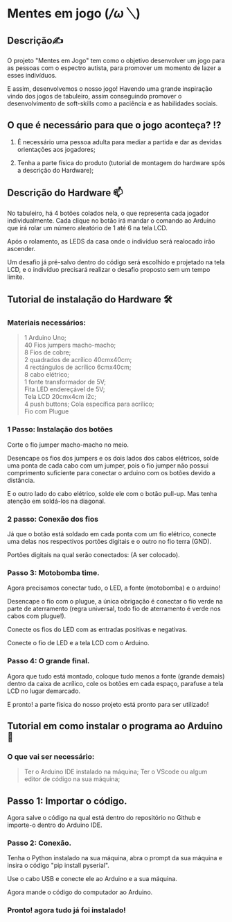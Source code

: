 # Mentes em jogo  (*/ω＼*)


## Descrição✍️
O projeto "Mentes em Jogo" tem como o objetivo desenvolver um jogo para as pessoas com o espectro autista,  para promover um momento de lazer a esses indivíduos.


E assim, desenvolvemos o nosso jogo! Havendo uma grande inspiração vindo dos jogos de tabuleiro, assim conseguindo promover o desenvolvimento de soft-skills como a paciência e as habilidades sociais.


## O que é necessário para que o jogo aconteça? ⁉️


1. É necessário uma pessoa adulta para mediar a partida e dar as devidas orientações aos jogadores;


2. Tenha a parte física do produto (tutorial de montagem do hardware spós a descrição do Hardware);


## Descrição do Hardware 📫


No tabuleiro, há 4 botões colados nela, o que representa cada jogador individualmente. Cada clique no botão irá mandar o comando ao Arduino que irá rolar um número aleatório de 1 até 6 na tela LCD.


Após o rolamento, as LEDS da casa onde o indivíduo será realocado irão ascender.


Um desafio já pré-salvo dentro do código será escolhido e projetado na tela LCD, e o indivíduo precisará realizar o desafio proposto sem um tempo limite.


## Tutorial de instalação do Hardware 🛠️


### Materiais necessários:


> 1 Arduino Uno;  
> 40 Fios jumpers macho-macho;  
> 8 Fios de cobre;  
> 2 quadrados de acrílico 40cmx40cm;  
> 4 rectángulos de acrílico 6cmx40cm;  
> 8 cabo elétrico;  
> 1 fonte transformador de 5V;  
> Fita LED endereçável de 5V;  
> Tela LCD 20cmx4cm i2c;  
> 4 push buttons;
> Cola específica para acrílico;  
> Fio com Plugue


### 1 Passo: Instalação dos botões


Corte o fio jumper macho-macho no meio.


Desencape os fios dos jumpers e os  dois lados dos cabos elétricos, solde uma ponta de cada cabo com um jumper, pois o fio jumper não possui comprimento suficiente para conectar o arduino com os botões devido a distância.


E o outro lado do cabo elétrico, solde ele com o botão pull-up. Mas tenha atenção em soldá-los na diagonal.


### 2 passo: Conexão dos fios


Já que o botão está soldado em cada ponta com um fio elétrico, conecte uma delas nos respectivos portões digitais e o outro no fio terra (GND).


Portões digitais na qual serão conectados: (A ser colocado).


### Passo 3: Motobomba time.


Agora precisamos conectar tudo, o LED, a fonte (motobomba) e o arduino!


Desencape o fio com o plugue, a única obrigação é conectar o fio verde na parte de aterramento (regra universal, todo fio de aterramento é verde nos cabos com plugue!).


Conecte os fios do LED com as entradas positivas e negativas.


Conecte o fio de LED e a tela LCD com o Arduino.


### Passo 4: O grande final.


Agora que tudo está montado, coloque tudo menos a fonte (grande demais) dentro da caixa de acrílico, cole os botões em cada espaço, parafuse a tela LCD no lugar demarcado.


E pronto! a parte física do nosso projeto está pronto para ser utilizado!


## Tutorial em como instalar o programa ao Arduino 🤖


### O que vai ser necessário:


> Ter o Arduino IDE instalado na máquina;
> Ter o VScode ou algum editor de código na sua máquina;


## Passo 1: Importar o código.


Agora salve o código na qual está dentro do repositório no Github e importe-o dentro do Arduino IDE.


### Passo 2: Conexão.


Tenha o Python instalado na sua máquina, abra o prompt da sua máquina e insira o código "pip install pyserial".


Use o cabo USB e conecte ele ao Arduino e a sua máquina.


Agora mande o código do computador ao Arduino.


### Pronto! agora tudo já foi instalado!















